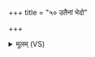 +++
title = "५० उतैनां भेदो"

+++
<details><summary>मूलम् (VS)</summary>

उ॒तैनां॑ भे॒दो नाद॑दाद्व॒शामिन्द्रे॑ण याचि॒तः।  
तस्मा॒त्तं दे॒वा आग॒सोऽवृ॑श्चन्नहमुत्त॒रे ॥
</details>
